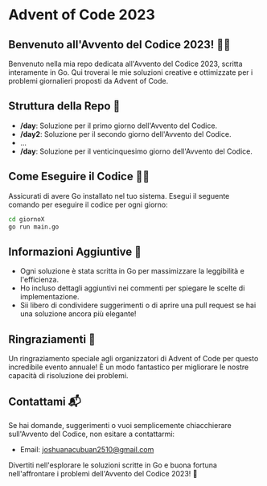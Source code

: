 # Advent of Code 2023

## Benvenuto all'Avvento del Codice 2023! 🎄🚀

Benvenuto nella mia repo dedicata all'Avvento del Codice 2023, scritta interamente in Go. Qui troverai le mie soluzioni creative e ottimizzate per i problemi giornalieri proposti da Advent of Code.

## Struttura della Repo 📂

- **/day**: Soluzione per il primo giorno dell'Avvento del Codice.
- **/day2**: Soluzione per il secondo giorno dell'Avvento del Codice.
- ...
- **/day**: Soluzione per il venticinquesimo giorno dell'Avvento del Codice.

## Come Eseguire il Codice 🏃‍♂️

Assicurati di avere Go installato nel tuo sistema. Esegui il seguente comando per eseguire il codice per ogni giorno:

```bash
cd giornoX
go run main.go
```

## Informazioni Aggiuntive 📝

- Ogni soluzione è stata scritta in Go per massimizzare la leggibilità e l'efficienza.
- Ho incluso dettagli aggiuntivi nei commenti per spiegare le scelte di implementazione.
- Sii libero di condividere suggerimenti o di aprire una pull request se hai una soluzione ancora più elegante!

## Ringraziamenti 🙌

Un ringraziamento speciale agli organizzatori di Advent of Code per questo incredibile evento annuale! È un modo fantastico per migliorare le nostre capacità di risoluzione dei problemi.

## Contattami 📬

Se hai domande, suggerimenti o vuoi semplicemente chiacchierare sull'Avvento del Codice, non esitare a contattarmi:

- Email: joshuanacubuan2510@gmail.com

Divertiti nell'esplorare le soluzioni scritte in Go e buona fortuna nell'affrontare i problemi dell'Avvento del Codice 2023! 🌟
